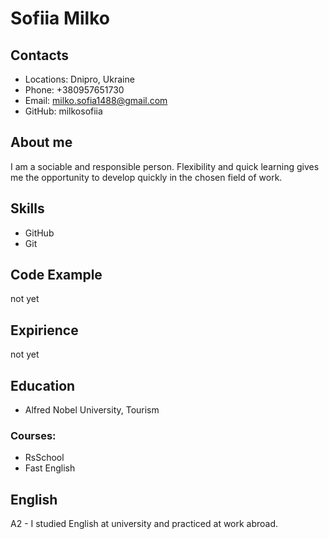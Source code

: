 # Sofiia Milko
## Contacts
* Locations: Dnipro, Ukraine
* Phone: +380957651730
* Email: milko.sofia1488@gmail.com
* GitHub: milkosofiia
## About me
I am a sociable and responsible person. Flexibility and quick learning gives me the opportunity to develop quickly in the chosen field of work.
## Skills
* GitHub
* Git
## Code Example
not yet
## Expirience
not yet
## Education
* Alfred Nobel University, Tourism
### Courses:
- RsSchool
- Fast English
## English
A2 - I studied English at university and practiced at work abroad.
